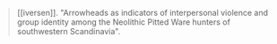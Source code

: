 > [[iversen]]. "Arrowheads as indicators of interpersonal violence and group identity among the Neolithic Pitted Ware hunters of southwestern Scandinavia".